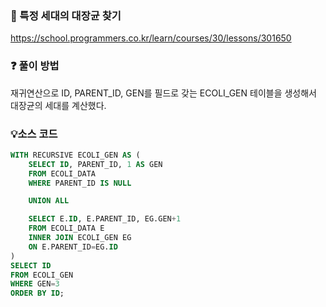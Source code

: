 ### 🔗 특정 세대의 대장균 찾기
https://school.programmers.co.kr/learn/courses/30/lessons/301650

### ❓ 풀이 방법
재귀연산으로 ID, PARENT_ID, GEN를 필드로 갖는 ECOLI_GEN 테이블을 생성해서 대장균의 세대를 계산했다.

### 💡소스 코드
````sql
WITH RECURSIVE ECOLI_GEN AS (
    SELECT ID, PARENT_ID, 1 AS GEN
    FROM ECOLI_DATA
    WHERE PARENT_ID IS NULL

    UNION ALL

    SELECT E.ID, E.PARENT_ID, EG.GEN+1
    FROM ECOLI_DATA E
    INNER JOIN ECOLI_GEN EG
    ON E.PARENT_ID=EG.ID
)
SELECT ID
FROM ECOLI_GEN
WHERE GEN=3
ORDER BY ID;
````